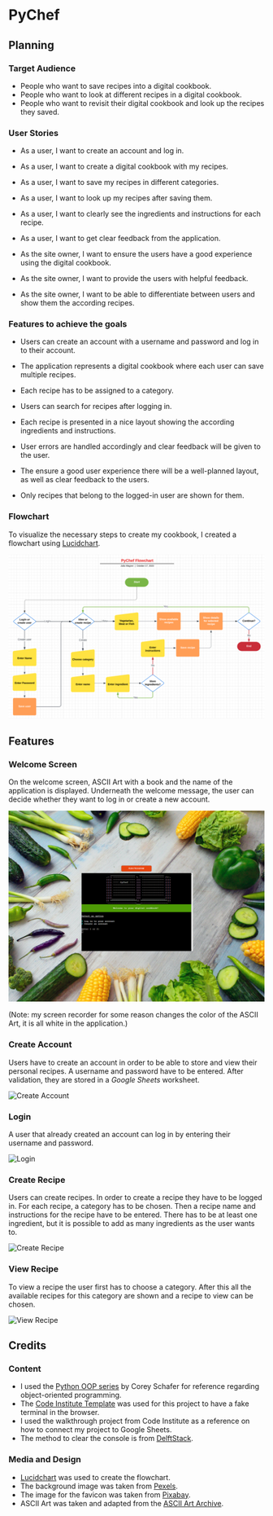 # **PyChef**

## **Planning**

### **Target Audience**

- People who want to save recipes into a digital cookbook.
- People who want to look at different recipes in a digital cookbook.
- People who want to revisit their digital cookbook and look up the recipes they saved.

### **User Stories**

- As a user, I want to create an account and log in.
- As a user, I want to create a digital cookbook with my recipes.
- As a user, I want to save my recipes in different categories.
- As a user, I want to look up my recipes after saving them.
- As a user, I want to clearly see the ingredients and instructions for each recipe.
- As a user, I want to get clear feedback from the application.

- As the site owner, I want to ensure the users have a good experience using the digital cookbook.
- As the site owner, I want to provide the users with helpful feedback.
- As the site owner, I want to be able to differentiate between users and show them the according recipes.

### **Features to achieve the goals**

- Users can create an account with a username and password and log in to their account.
- The application represents a digital cookbook where each user can save multiple recipes.
- Each recipe has to be assigned to a category.
- Users can search for recipes after logging in.
- Each recipe is presented in a nice layout showing the according ingredients and instructions.
- User errors are handled accordingly and clear feedback will be given to the user.

- The ensure a good user experience there will be a well-planned layout, as well as clear feedback to the users.
- Only recipes that belong to the logged-in user are shown for them.

### **Flowchart**

To visualize the necessary steps to create my cookbook, I created a flowchart using [Lucidchart](https://lucid.app/lucidchart/11478dde-0293-49ef-95b3-c7f9f842cd13/edit?viewport_loc=-61%2C227%2C2994%2C1412%2C0_0&invitationId=inv_b097e12e-4e66-440b-bf17-5d18fb3dd66d).

![Flow Chart](docs/screenshots/flowchart.png)

## **Features**

### **Welcome Screen**
On the welcome screen, ASCII Art with a book and the name of the application is displayed. Underneath the welcome message, the user can decide whether they want to log in or create a new account.

![Welcome Screen](docs/screenshots/welcome_screen.png)

(Note: my screen recorder for some reason changes the color of the ASCII Art, it is all white in the application.)

### **Create Account**
Users have to create an account in order to be able to store and view their personal recipes. A username and password have to be entered. After validation, they are stored in a *Google Sheets* worksheet.

![Create Account](docs/screenshots/create_account.gif)

### **Login**
A user that already created an account can log in by entering their username and password.

![Login](docs/screenshots/login.gif)

### **Create Recipe**
Users can create recipes. In order to create a recipe they have to be logged in. For each recipe, a category has to be chosen. Then a recipe name and instructions for the recipe have to be entered. There has to be at least one ingredient, but it is possible to add as many ingredients as the user wants to.

![Create Recipe](docs/screenshots/create_recipe.gif)

### **View Recipe**
To view a recipe the user first has to choose a category. After this all the available recipes for this category are shown and a recipe to view can be chosen.

![View Recipe](docs/screenshots/view_recipe.gif)

## **Credits**

### **Content**

- I used the [Python OOP series](https://www.youtube.com/watch?v=ZDa-Z5JzLYM&feature=youtu.be) by Corey Schafer for reference regarding object-oriented programming.
- The [Code Institute Template](https://github.com/Code-Institute-Org/p3-template) was used for this project to have a fake terminal in the browser.
- I used the walkthrough project from Code Institute as a reference on how to connect my project to Google Sheets.
- The method to clear the console is from [DelftStack](https://www.delftstack.com/howto/python/python-clear-console/).

### **Media and Design**

- [Lucidchart](https://lucid.app/lucidchart/11478dde-0293-49ef-95b3-c7f9f842cd13/edit?viewport_loc=807%2C506%2C1664%2C785%2C0_0&invitationId=inv_b097e12e-4e66-440b-bf17-5d18fb3dd66d) was used to create the flowchart.
- The background image was taken from [Pexels](https://www.pexels.com/photo/assorted-vegetables-on-brown-wooden-table-1414651/).
- The image for the favicon was taken from [Pixabay](https://pixabay.com/de/vectors/sieden-k%C3%BCche-pfanne-topf-1300607/).
- ASCII Art was taken and adapted from the [ASCII Art Archive](https://www.asciiart.eu/books/books).